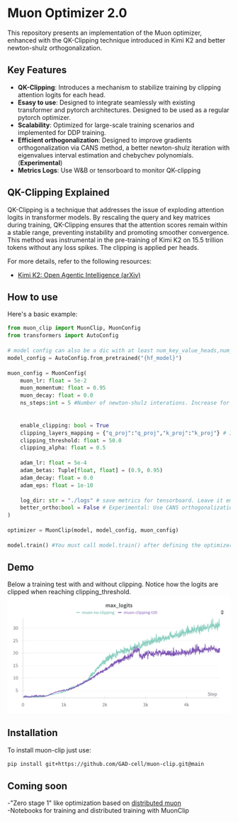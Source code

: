 # Muon Optimizer 2.0

This repository presents an implementation of the Muon optimizer, enhanced with the QK-Clipping technique introduced in Kimi K2 and better newton-shulz orthogonalization.

## Key Features

- **QK-Clipping**: Introduces a mechanism to stabilize training by clipping attention logits for each head.
- **Esasy to use**: Designed to integrate seamlessly with existing transformer and pytorch architectures. Designed to be used as a regular pytorch optimizer.
- **Scalability**: Optimized for large-scale training scenarios and implemented for DDP training.
- **Efficient orthogonalization**: Designed to improve gradients orthogonalization via CANS method, a better newton-shulz iteration with eigenvalues interval estimation and chebychev polynomials. (**Experimental**)
- **Metrics Logs**: Use W&B or tensorboard to monitor QK-clipping
## QK-Clipping Explained

QK-Clipping is a technique that addresses the issue of exploding attention logits in transformer models. By rescaling the query and key matrices during training, QK-Clipping ensures that the attention scores remain within a stable range, preventing instability and promoting smoother convergence. This method was instrumental in the pre-training of Kimi K2 on 15.5 trillion tokens without any loss spikes.
The clipping is applied per heads.

For more details, refer to the following resources:

- [Kimi K2: Open Agentic Intelligence (arXiv)](https://arxiv.org/abs/2507.20534)

## How to use

Here's a basic example:

```python
from muon_clip import MuonClip, MuonConfig
from transformers import AutoConfig

# model config can also be a dic with at least num_key_value_heads,num_attention_heads and head_dim keys
model_config = AutoConfig.from_pretrained("{hf_model}")

muon_config = MuonConfig(
    muon_lr: float = 5e-2 
    muon_momentum: float = 0.95
    muon_decay: float = 0.0
    ns_steps:int = 5 #Number of newton-shulz interations. Increase for more precision during orthogonalization


    enable_clipping: bool = True
    clipping_layers_mapping = {"q_proj":"q_proj","k_proj":"k_proj"} # If using a special model with non standard q_proj and k_proj names. Just change the value to the desired name.
    clipping_threshold: float = 50.0
    clipping_alpha: float = 0.5

    adam_lr: float = 5e-4
    adam_betas: Tuple[float, float] = (0.9, 0.95)
    adam_decay: float = 0.0
    adam_eps: float = 1e-10

    log_dir: str = "./logs" # save metrics for tensorboard. Leave it empty to disable. 
    better_ortho:bool = False # Experimental: Use CANS orthogonalization. Suggest to disable it for now (It's not optimized at all).
)

optimizer = MuonClip(model, model_config, muon_config)

model.train() #You must call model.train() after defining the optimizer so that hooks are registered correctly.

```

## Demo
Below a training test with and without clipping.
Notice how the logits are clipped when reaching clipping_threshold.
<img src="./images/max_logits.png" alt="Training max_logits" width="800"/>

## Installation

To install muon-clip just use:

```bash
pip install git+https://github.com/GAD-cell/muon-clip.git@main
```

## Coming soon

-"Zero stage 1" like optimization based on [distributed muon](https://arxiv.org/html/2502.16982v1)\
-Notebooks for training and distributed training with MuonClip
